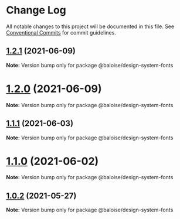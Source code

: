 # Change Log

All notable changes to this project will be documented in this file.
See [Conventional Commits](https://conventionalcommits.org) for commit guidelines.

## [1.2.1](https://github.com/baloise/design-system/compare/v1.2.0...v1.2.1) (2021-06-09)

**Note:** Version bump only for package @baloise/design-system-fonts





# [1.2.0](https://github.com/baloise/design-system/compare/v1.1.1...v1.2.0) (2021-06-09)

**Note:** Version bump only for package @baloise/design-system-fonts





## [1.1.1](https://github.com/baloise/design-system/compare/v1.1.0...v1.1.1) (2021-06-03)

**Note:** Version bump only for package @baloise/design-system-fonts





# [1.1.0](https://github.com/baloise/design-system/compare/v1.0.2...v1.1.0) (2021-06-02)

**Note:** Version bump only for package @baloise/design-system-fonts





## [1.0.2](https://github.com/baloise/design-system/compare/v1.0.0...v1.0.2) (2021-05-27)

**Note:** Version bump only for package @baloise/design-system-fonts
